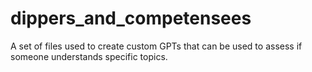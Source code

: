 # dippers_and_competensees
A set of files used to create custom GPTs that can be used to assess if someone understands specific topics.
